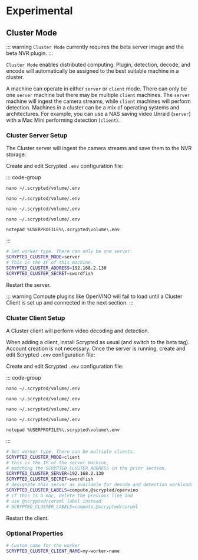 # Experimental

## Cluster Mode

::: warning
`Cluster Mode` currently requires the beta server image and the beta NVR plugin.
:::

`Cluster Mode` enables distributed computing. Plugin, detection, decode, and encode will automatically be assigned to the best suitable machine in a cluster.

A machine can operate in either `server` or `client` mode. There can only be one `server` machine but there may be multiple `client` machines. The `server` machine will ingest the camera streams, while `client` machines will perform detection. Machines in a cluster can be a mix of operating systems and architectures. For example, you can use a NAS saving video Unraid (`server`) with a Mac Mini performing detection (`client`).

### Cluster Server Setup

The Cluster server will ingest the camera streams and save them to the NVR storage.

Create and edit Scrypted `.env` configuration file:

::: code-group

```[Docker Compose]
nano ~/.scrypted/volume/.env
```

```[Proxmox]
nano ~/.scrypted/volume/.env
```

```[Linux]
nano ~/.scrypted/volume/.env
```

```[Mac]
nano ~/.scrypted/volume/.env
```

```[Windows Command Prompt]
notepad %USERPROFILE%\.scrypted\volume\.env
```

:::


```sh
# Set worker type. There can only be one server.
SCRYPTED_CLUSTER_MODE=server
# This is the IP of this machine.
SCRYPTED_CLUSTER_ADDRESS=192.168.2.130
SCRYPTED_CLUSTER_SECRET=swordfish
```

Restart the server.

::: warning
Compute plugins like OpenVINO will fail to load until a Cluster Client is set up and connected in the next section.
:::

### Cluster Client Setup

A Cluster client will perform video decoding and detection.

When adding a client, install Scrypted as usual (and switch to the beta tag). Account creation is not necessary. Once the server is running, create and edit Scrypted `.env` configuration file:


Create and edit Scrypted `.env` configuration file:

::: code-group

```[Docker Compose]
nano ~/.scrypted/volume/.env
```

```[Proxmox]
nano ~/.scrypted/volume/.env
```

```[Linux]
nano ~/.scrypted/volume/.env
```

```[Mac]
nano ~/.scrypted/volume/.env
```

```[Windows Command Prompt]
notepad %USERPROFILE%\.scrypted\volume\.env
```

:::

```sh
# Set worker type. There can be multiple clients.
SCRYPTED_CLUSTER_MODE=client
# this is the IP of the server machine,
# matching the SCRYPTED_CLUSTER_ADDRESS in the prior section.
SCRYPTED_CLUSTER_SERVER=192.168.2.130
SCRYPTED_CLUSTER_SECRET=swordfish
# designate this server as available for decode and detection workloads
SCRYPTED_CLUSTER_LABELS=compute,@scrypted/openvino
# if this is a mac, delete the previous line and
# use @scrypted/coreml label instead
# SCRYPTED_CLUSTER_LABELS=compute,@scrypted/coreml
```

Restart the client.

### Optional Properties

```sh
# Custom name for the worker
SCRYPTED_CLUSTER_CLIENT_NAME=my-worker-name
```
